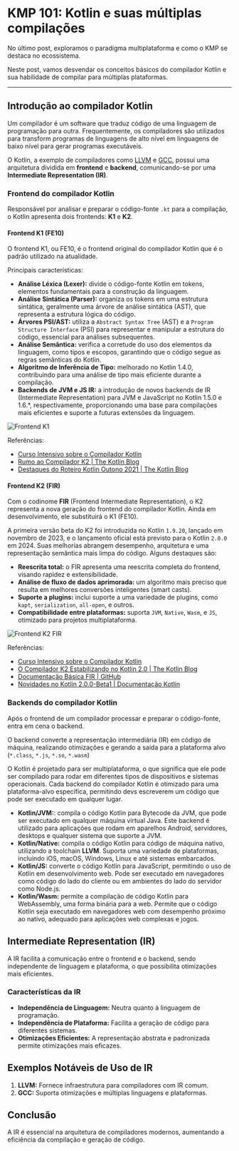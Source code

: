 # KMP 101: Kotlin e suas múltiplas compilações

No último post, exploramos o paradigma multiplataforma e como o KMP se destaca no ecossistema.

Neste post, vamos desvendar os conceitos básicos do compilador Kotlin e sua habilidade de compilar para múltiplas plataformas.

---

## Introdução ao compilador Kotlin

Um compilador é um software que traduz código de uma linguagem de programação para outra. Frequentemente, os compiladores são utilizados para transform programas de linguagens de alto nível em linguagens de baixo nível para gerar programas executáveis.

O Kotlin, a exemplo de compiladores como [LLVM](https://llvm.org/) e [GCC](https://gcc.gnu.org/), possui uma arquitetura dividida em **frontend** e **backend**, comunicando-se por uma **Intermediate Representation (IR)**.

### Frontend do compilador Kotlin

Responsável por analisar e preparar o código-fonte `.kt` para a compilação, o Kotlin apresenta dois frontends: **K1** e **K2**.

#### Frontend K1 (FE10)

O frontend K1, ou FE10, é o frontend original do compilador Kotlin que é o padrão utilizado na atualidade.

Principais características:

- **Análise Léxica (Lexer):** divide o código-fonte Kotlin em tokens, elementos fundamentais para a construção da linguagem.
- **Análise Sintática (Parser):** organiza os tokens em uma estrutura sintática, geralmente uma árvore de análise sintática (AST), que representa a estrutura lógica do código.
- **Árvores PSI/AST:** utiliza a `Abstract Syntax Tree` (AST) e a `Program Structure Interface` (PSI) para representar e manipular a estrutura do código, essencial para análises subsequentes.
- **Análise Semântica:** verifica a corretude do uso dos elementos da linguagem, como tipos e escopos, garantindo que o código segue as regras semânticas do Kotlin.
- **Algoritmo de Inferência de Tipo:** melhorado no Kotlin 1.4.0, contribuindo para uma análise de tipo mais eficiente durante a compilação.
- **Backends de JVM e JS IR:** a introdução de novos backends de IR (Intermediate Representation) para JVM e JavaScript no Kotlin 1.5.0 e 1.6.*, respectivamente, proporcionando uma base para compilações mais eficientes e suporte a futuras extensões da linguagem.

![Frontend K1](https://github.com/ahinchman1/Kotlin-Compiler-Crash-Course/blob/master/res/k1_frontend.png?raw=true)

Referências:
- [Curso Intensivo sobre o Compilador Kotlin](https://github.com/ahinchman1/Kotlin-Compiler-Crash-Course)
- [Rumo ao Compilador K2 | The Kotlin Blog](https://blog.jetbrains.com/kotlin/2021/11/the-road-to-the-k2-compiler/)
- [Destaques do Roteiro Kotlin Outono 2021 | The Kotlin Blog](https://blog.jetbrains.com/kotlin/2021/11/kotlin-roadmap-autumn-2021/)

#### Frontend K2 (FIR)

Com o codinome **FIR** (Frontend Intermediate Representation), o K2 representa a nova geração do frontend do compilador Kotlin. Ainda em desenvolvimento, ele substituirá o K1 (FE10).

A primeira versão beta do K2 foi introduzida no Kotlin `1.9.20`, lançado em novembro de 2023, e o lançamento oficial está previsto para o Kotlin `2.0.0` em 2024. Suas melhorias abrangem desempenho, arquitetura e uma representação semântica mais limpa do código. Alguns destaques são:

- **Reescrita total:** o FIR apresenta uma reescrita completa do frontend, visando rapidez e extensibilidade.
- **Análise de fluxo de dados aprimorada:** um algoritmo mais preciso que resulta em melhores conversões inteligentes (smart casts).
- **Suporte a plugins:** inclui suporte a uma variedade de plugins, como `kapt`, `serialization`, `all-open`, e outros.
- **Compatibilidade entre plataformas:** suporta `JVM`, `Native`, `Wasm`, e `JS`, otimizado para projetos multiplataforma.

![Frontend K2 FIR](https://github.com/ahinchman1/Kotlin-Compiler-Crash-Course/blob/master/res/k2_frontend.png?raw=true)

Referências:
- [Curso Intensivo sobre o Compilador Kotlin](https://github.com/ahinchman1/Kotlin-Compiler-Crash-Course)
- [O Compilador K2 Estabilizando no Kotlin 2.0 | The Kotlin Blog](https://blog.jetbrains.com/kotlin/2021/11/the-k2-compiler-is-going-stable-in-kotlin-2-0/)
- [Documentação Básica FIR | GitHub](https://github.com/JetBrains/kotlin/blob/master/docs/fir/fir-basics.md)
- [Novidades no Kotlin 2.0.0-Beta1 | Documentação Kotlin](https://kotlinlang.org/docs/whatsnew-eap.html)

### Backends do compilador Kotlin

Após o frontend de um compilador processar e preparar o código-fonte, entra em cena o backend.

O backend converte a representação intermediária (IR) em código de máquina, realizando otimizações e gerando a saída para a plataforma alvo (`*.class`, `*.js`, `*.so`, `*.wasm`)

O Kotlin é projetado para ser multiplataforma, o que significa que ele pode ser compilado para rodar em diferentes tipos de dispositivos e sistemas operacionais. Cada backend do compilador Kotlin é otimizado para uma plataforma-alvo específica, permitindo devs escreverem um código que pode ser executado em qualquer lugar.

- **Kotlin/JVM:**: compila o código Kotlin para Bytecode da JVM, que pode ser executado em qualquer máquina virtual Java. Este backend é utilizado para aplicações que rodam em aparelhos Android, servidores, desktops e qualquer sistema que suporte a JVM.
- **Kotlin/Native:** compila o código Kotlin para código de máquina nativo, utilizando a toolchain **LLVM**. Suporta uma variedade de plataformas, incluindo iOS, macOS, Windows, Linux e até sistemas embarcados.
- **Kotlin/JS:** converte o código Kotlin para JavaScript, permitindo o uso de Kotlin em desenvolvimento web. Pode ser executado em navegadores como código do lado do cliente ou em ambientes do lado do servidor como Node.js.
- **Kotlin/Wasm:** permite a compilação de código Kotlin para WebAssembly, uma forma binária para a web. Permite que o código Kotlin seja executado em navegadores web com desempenho próximo ao nativo, adequado para aplicações web complexas e jogos.

## Intermediate Representation (IR)

A IR facilita a comunicação entre o frontend e o backend, sendo independente de linguagem e plataforma, o que possibilita otimizações mais eficientes.

### Características da IR

- **Independência de Linguagem:** Neutra quanto à linguagem de programação.
- **Independência de Plataforma:** Facilita a geração de código para diferentes sistemas.
- **Otimizações Eficientes:** A representação abstrata e padronizada permite otimizações mais eficazes.

## Exemplos Notáveis de Uso de IR

1. **LLVM:** Fornece infraestrutura para compiladores com IR comum.
2. **GCC:** Suporta otimizações e múltiplas linguagens e plataformas.

## Conclusão

A IR é essencial na arquitetura de compiladores modernos, aumentando a eficiência da compilação e geração de código.
